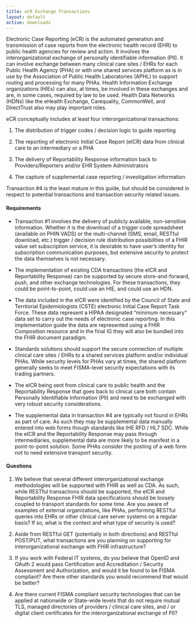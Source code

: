 ```yaml
---
title: eCR Exchange Transactions
layout: default
active: downloads
---
```


Electronic Case Reporting (eCR) is the automated generation and
transmission of case reports from the electronic health record (EHR) to
public health agencies for review and action. It involves the
interorganizational exchange of personally identifiable information
(PII). It can involve exchange between many clinical care sites / EHRs
for each Public Health Agency (PHA) or with one shared services platform
as is in use by the Association of Public Health Laboratories (APHL) to
support routing and processing for many PHAs. Health Information
Exchange organizations (HIEs) can also, at times, be involved in these
exchanges and are, in some cases, required by law to be used. Health
Data Networks (HDNs) like the eHealth Exchange, Carequality, CommonWell,
and DirectTrust also may play important roles.

eCR conceptually includes at least four interorganizational
transactions:

1)  The distribution of trigger codes / decision logic to guide
    reporting

2)  The reporting of electronic Initial Case Report (eICR) data from
    clinical care to an intermediary or a PHA

3)  The delivery of Reportability Response information back to
    Providers/Reporters and/or EHR System Administrators

4)  The capture of supplemental case reporting / investigation
    information

Transaction \#4 is the least mature in this guide, but should be
considered in respect to potential transactions and transaction security
related issues.

#### Requirements

  - Transaction \#1 involves the delivery of publicly available,
    non-sensitive information. Whether it is the download of a trigger
    code spreadsheet (available on PHIN VADS) or the multi-channel (SMS,
    email, RESTful download, etc.) trigger / decision rule distribution
    possibilities of a FHIR value set subscription service, it is
    desirable to have user’s identity for subscription communication
    purposes, but extensive security to protect the data themselves is
    not necessary.

  - The implementation of existing CDA transactions (the eICR and
    Reportability Response) can be supported by secure
    store-and-forward, push, and other exchange technologies. For these
    transactions, they could be point-to-point, could use an HIE, and
    could use an HDN.

  - The data included in the eICR were identified by the Council of
    State and Territorial Epidemiologists (CSTE) electronic Initial Case
    Report Task Force. These data represent a HIPAA designated “minimum
    necessary” data set to carry out the needs of electronic case
    reporting. In this implementation guide the data are represented
    using a FHIR Composition resource and in the final IG they will also
    be bundled into the FHIR document paradigm.

  - Standards solutions should support the secure connection of multiple
    clinical care sites / EHRs to a shared services platform and/or
    individual PHAs. While security levels for PHAs vary at times, the
    shared platform generally seeks to meet FISMA-level security
    expectations with its trading partners.

  - The eICR being sent from clinical care to public health and the
    Reportability Response that goes back to clinical care both contain
    Personally Identifiable Information (PII) and need to be exchanged
    with very robust security considerations.

  - The supplemental data in transaction \#4 are typically not found
    in EHRs as part of care. As such they may be supplemental data
    manually entered into web forms though standards like IHE RFD / HL7
    SDC. While the eICR and the Reportability Response may pass through
    intermediaries, supplemental data are more likely to be manifest in
    a point-to-point solution. Some PHAs consider the posting of a web
    form not to need extensive transport security.

#### Questions

1)  We believe that several different interorganizational exchange
    methodologies will be supported with FHIR as well as CDA. As such,
    while RESTful transactions should be supported, the eICR and
    Reportability Response FHIR data specifications should be loosely
    coupled to transport standards for some time. Are you aware of
    examples of external organizations, like PHAs, performing RESTful
    queries into EHRs or other clinical care server systems on a regular
    basis? If so, what is the context and what type of security is used?

2)  Aside from RESTful GET (potentially in both directions) and RESTful
    POST/PUT, what transactions are you planning on supporting for
    interorganizational exchange with FHIR infrastructure?

3)  If you work with Federal IT systems, do you believe that OpenID and
    OAuth 2 would pass Certification and Accreditation / Security
    Assessment and Authorization, and would it be found to be FISMA
    compliant? Are there other standards you would recommend that would
    be better?

4)  Are there current FISMA compliant security technologies that can be
    applied at nationwide or State-wide levels that do not require
    mutual TLS, managed directories of providers / clinical care sites,
    and / or digital client certificates for the interorganizational
    exchange of PII?
